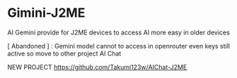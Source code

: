 # Gimini-J2ME
AI Gemini provide for J2ME devices to access AI more easy in older devices

[ Abandoned ] : Gemini model cannot to access in openrouter even keys still active so move to other project AI Chat

NEW PROJECT
https://github.com/Takumi123w/AIChat-J2ME
